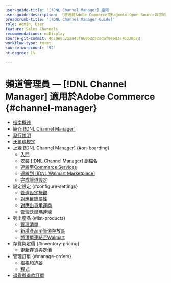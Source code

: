 ```yaml
---
user-guide-title: '[!DNL Channel Manager] 指南'
user-guide-description: 「透過將Adobe Commerce或Magento Open Source與您的整合，增加銷售量並擴大客戶基礎」 [!DNL Walmart Marketplace] Seller Central帳戶。
breadcrumb-title: '[!DNL Channel Manager Guide]'
role: Admin, User
feature: Sales Channels
recommendations: noDisplay
source-git-commit: 4670e9b25a840f86862c9cadaf9e6d3e70330b7d
workflow-type: tm+mt
source-wordcount: '92'
ht-degree: 1%

---
```



# 頻道管理員 —  [!DNL Channel Manager] 適用於Adobe Commerce {#channel-manager}

- [指南概述](guide-overview.md)
- [簡介 [!DNL Channel Manager]](overview.md)
- [發行說明](release-notes.md)
- [沃爾瑪規定](walmart-requirements.md)
- 上線 [!DNL Channel Manager] {#on-boarding}
   - [入門](onboard.md)
   - [安裝 [!DNL Channel Manager] 副檔名](install.md)
   - [連線至Commerce Services](connect.md)
   - [連線到 [!DNL Walmart Marketplace]](connect-marketplace.md)
   - [完成管道設定](complete-sales-channel-store-setup.md)
- 設定設定 {#configure-settings}
   - [管道設定概觀](settings-overview.md)
   - [對應目錄屬性](map-catalog-attributes.md)
   - [對應出貨承運商](map-shipping-carriers.md)
   - [管理沃爾瑪連線](manage-wmt-connection.md)
- 列出產品 {#list-products}
   - [管理清單](manage-listings.md)
   - [新增產品至管道存放區](add-products-to-channel-store.md)
   - [將清單連結至Walmart](connect-listings-to-marketplace.md)
- 存貨與定價 {#inventory-pricing}
   - [更新存貨與定價](inventory-and-price-updates.md)
- 管理訂單 {#manage-orders}
   - [檢視和追蹤](manage-orders.md)
   - [程式](process-orders.md)
- [退貨與退款訂單](return-refund-orders.md)


